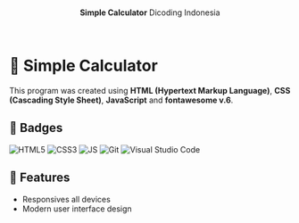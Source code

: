 <br/>
<div align="center">  
  <p><strong>Simple Calculator</strong> Dicoding Indonesia</p>
</div>
<br/>

# 🧮 Simple Calculator

This program was created using **HTML (Hypertext Markup Language)**, **CSS (Cascading Style Sheet)**, **JavaScript** and **fontawesome v.6**.

## 📛 Badges

![HTML5](https://img.shields.io/badge/HTML5-E34F26?style=flat&logo=html5&logoColor=white)
![CSS3](https://img.shields.io/badge/CSS3-1572B6?style=flat&logo=css3&logoColor=white)
![JS](https://img.shields.io/badge/JavaScript-F7DF1E?style=flat&logo=javascript&logoColor=black)
![Git](https://img.shields.io/badge/git-%23F05033.svg?style=flat&logo=git&logoColor=white)
![Visual Studio Code](https://img.shields.io/badge/Visual%20Studio%20Code-0078d7.svg?style=flat&logo=visual-studio-code&logoColor=white)

## 🧱 Features

- Responsives all devices
- Modern user interface design
